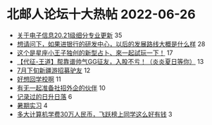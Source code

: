 # 北邮人论坛十大热帖 2022-06-26

- [关于电子信息20.21级细分专业更新](https://bbs.byr.cn/article/Picture/3306523) 35
- [想请问下，如果进银行的研发中心，以后的发展路线大概是什么样](https://bbs.byr.cn/article/WorkLife/1187833) 28
- [这个是星座小王子独创的新型占卜、來一起試玩一下！](https://bbs.byr.cn/article/Constellations/465260) 17
- [【代征-王道】帮靠谱帅气GG征友，入股不亏！（炎炎夏日等你）](https://bbs.byr.cn/article/Friends/2026785) 13
- [7月下旬新疆游招募驴友](https://bbs.byr.cn/article/Talking/6353914) 12
- [好想回学校啊](https://bbs.byr.cn/article/Feeling/3190159) 11
- [有无一起准备社招外企的伙伴](https://bbs.byr.cn/article/Job/2167005) 10
- [记录过的日升日落](https://bbs.byr.cn/article/Photo/273478) 6
- [暑期实习](https://bbs.byr.cn/article/Shandong/422279) 4
- [多大计算机学费30万人民币，飞跃榜上同学这么好有钱](https://bbs.byr.cn/article/GoAbroad/386623) 3


